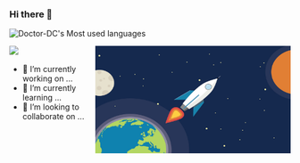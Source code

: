 ### Hi there 👋

![Doctor-DC's Most used languages](https://github-readme-stats.vercel.app/api/top-langs?username=Doctor-DC&show_icons=true&count_private=true&theme=gotham)

![](https://github-readme-stats.vercel.app/api?username=Doctor-DC)
<img align="right" alt="GIF" src="https://raw.githubusercontent.com/Doctor-DC/Doctor-DC/main/code.jpeg" width="350" height="193" />

- 🔭 I’m currently working on ...
- 🌱 I’m currently learning ...
- 👯 I’m looking to collaborate on ...

<!--
**Doctor-DC/Doctor-DC** is a ✨ _special_ ✨ repository because its `README.md` (this file) appears on your GitHub profile.

Here are some ideas to get you started:

- 🔭 I’m currently working on ...
- 🌱 I’m currently learning ...
- 👯 I’m looking to collaborate on ...
- 🤔 I’m looking for help with ...
- 💬 Ask me about ...
- 📫 How to reach me: ...
- 😄 Pronouns: ...
- ⚡ Fun fact: ...
-->
